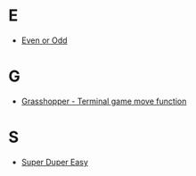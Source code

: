 ﻿# E
- [Even or Odd](8-kyu/Even_or_Odd)

# G
- [Grasshopper - Terminal game move function](8-kyu/Grasshopper_Terminal_game_move_function)

# S
- [Super Duper Easy](8-kyu/Super_Duper_Easy)

